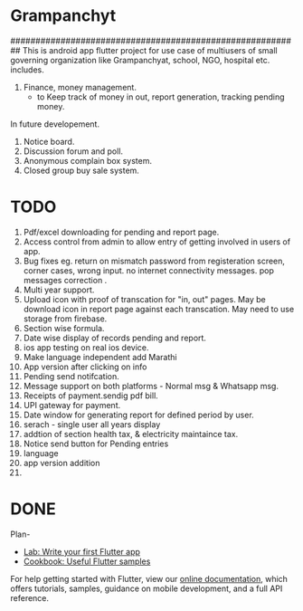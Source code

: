 # Grampanchyt
##########################################################
This is android app flutter project for use case of multiusers of small governing organization like Grampanchyat, school, NGO, hospital etc. includes.
1. Finance, money management.
     - to Keep track of money in out, report generation, tracking pending money.
 
 
In future developement.
1. Notice board.
2. Discussion forum and poll.
3. Anonymous complain box system.
4. Closed group buy sale system.




# TODO
1. Pdf/excel downloading for pending and report page.
2. Access control from admin to allow entry of getting involved in users of app.
3. Bug fixes eg. return on mismatch password from registeration screen, corner cases, wrong input. no internet connectivity messages. pop messages correction .
4. Multi year support.
5. Upload icon with proof of transcation for "in, out" pages. May be download icon in report page against each transcation. May need to use storage from firebase.
6. Section wise formula.
7. Date wise display of records pending and report.
8. ios app testing on real ios device.
9. Make language independent add Marathi
10. App version after clicking on info
11. Pending send notifcation.
12. Message support on both platforms - Normal msg & Whatsapp msg.
13. Receipts of payment.sendig pdf bill.
14. UPI gateway for payment.
15. Date window for generating report for defined period by user.
16. serach - single user all years display
17. addtion of section health tax, & electricity maintaince tax.
18. Notice send button for Pending entries 
19. language 
20. app version addition
21. 

# DONE



Plan-


















- [Lab: Write your first Flutter app](https://flutter.dev/docs/get-started/codelab)
- [Cookbook: Useful Flutter samples](https://flutter.dev/docs/cookbook)

For help getting started with Flutter, view our
[online documentation](https://flutter.dev/docs), which offers tutorials,
samples, guidance on mobile development, and a full API reference.
